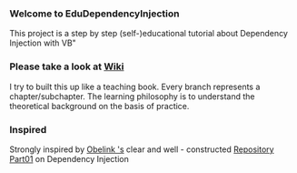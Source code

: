 ### Welcome to EduDependencyInjection
This project is a step by step (self-)educational tutorial about Dependency Injection with VB"

### Please take a look at [Wiki](../wiki)

I try to built this up like a teaching book. Every branch represents a chapter/subchapter. The learning philosophy is to understand the theoretical background on the basis of practice.

### Inspired 
Strongly inspired by [Obelink 's](https://github.com/obelink) clear and well - constructed [Repository Part01](https://github.com/obelink/DependencyInjectionVBPart01) on Dependency Injection
